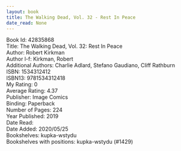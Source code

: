 ```yaml
---
layout: book
title: The Walking Dead, Vol. 32 - Rest In Peace
date_read: None
---
```


Book Id: 42835868<br />
Title: The Walking Dead, Vol. 32: Rest In Peace<br />
Author: Robert Kirkman<br />
Author l-f: Kirkman, Robert<br />
Additional Authors: Charlie Adlard, Stefano Gaudiano, Cliff Rathburn<br />
ISBN: 1534312412<br />
ISBN13: 9781534312418<br />
My Rating: 0<br />
Average Rating: 4.37<br />
Publisher: Image Comics<br />
Binding: Paperback<br />
Number of Pages: 224<br />
Year Published: 2019<br />
Date Read: <br />
Date Added: 2020/05/25<br />
Bookshelves: kupka-wstydu<br />
Bookshelves with positions: kupka-wstydu (#1429)<br />


